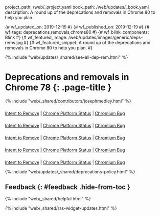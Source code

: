 project_path: /web/_project.yaml
book_path: /web/updates/_book.yaml
description: A round up of the deprecations and removals in Chrome 80 to help you plan.

{# wf_updated_on: 2019-12-19 #}
{# wf_published_on: 2019-12-19 #}
{# wf_tags: deprecations,removals,chrome80 #}
{# wf_blink_components: Blink #}
{# wf_featured_image: /web/updates/images/generic/deps-rems.jpg #}
{# wf_featured_snippet: A round up of the deprecations and removals in Chrome 80 to help you plan. #}

{% include "web/updates/_shared/see-all-dep-rem.html" %}

# Deprecations and removals in Chrome 78 {: .page-title }

{% include "web/_shared/contributors/josephmedley.html" %}




###

[Intent to Remove]() &#124;
[Chrome Platform Status]() &#124;
[Chromium Bug]()


###

[Intent to Remove]() &#124;
[Chrome Platform Status]() &#124;
[Chromium Bug]()


###

[Intent to Remove]() &#124;
[Chrome Platform Status]() &#124;
[Chromium Bug]()


###

[Intent to Remove]() &#124;
[Chrome Platform Status]() &#124;
[Chromium Bug]()


###

[Intent to Remove]() &#124;
[Chrome Platform Status]() &#124;
[Chromium Bug]()


{% include "web/updates/_shared/deprecations-policy.html" %}

## Feedback {: #feedback .hide-from-toc }

{% include "web/_shared/helpful.html" %}

{% include "web/_shared/rss-widget-updates.html" %}
